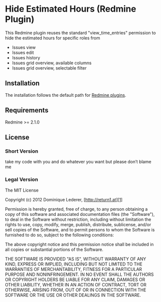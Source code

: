 Hide Estimated Hours (Redmine Plugin)
=====================================

This Redmine plugin reuses the standard "view_time_entries" permission to hide the estimated hours for specific roles from

* Issues view
* Issues edit
* Issues history
* Issues grid overview, available columns
* Issues grid overview, selectable filter


Installation
------------

The installation follows the default path for [Redmine plugins][0].


Requirements
------------

Redmine >= 2.1.0


License
-------

### Short Version

take my code with you
and do whatever you want
but please don’t blame me

### Legal Version

The MIT License

Copyright (c) 2012 Dominique Lederer, [http://return1.at][1]

Permission is hereby granted, free of charge, to any person obtaining
a copy of this software and associated documentation files (the
"Software"), to deal in the Software without restriction, including
without limitation the rights to use, copy, modify, merge, publish,
distribute, sublicense, and/or sell copies of the Software, and to
permit persons to whom the Software is furnished to do so, subject to
the following conditions:

The above copyright notice and this permission notice shall be
included in all copies or substantial portions of the Software.

THE SOFTWARE IS PROVIDED "AS IS", WITHOUT WARRANTY OF ANY KIND,
EXPRESS OR IMPLIED, INCLUDING BUT NOT LIMITED TO THE WARRANTIES OF
MERCHANTABILITY, FITNESS FOR A PARTICULAR PURPOSE AND
NONINFRINGEMENT. IN NO EVENT SHALL THE AUTHORS OR COPYRIGHT HOLDERS BE
LIABLE FOR ANY CLAIM, DAMAGES OR OTHER LIABILITY, WHETHER IN AN ACTION
OF CONTRACT, TORT OR OTHERWISE, ARISING FROM, OUT OF OR IN CONNECTION
WITH THE SOFTWARE OR THE USE OR OTHER DEALINGS IN THE SOFTWARE.

[0]: http://www.redmine.org/projects/redmine/wiki/Plugins "Redmine Plugins"
[1]: http://return1.at/ "return1"
